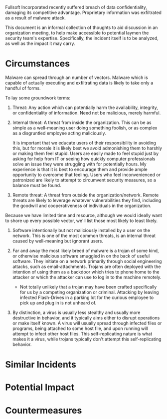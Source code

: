 Fullsoft Incorporated recently suffered breach of data confidentiality,
damaging its competitive advantage. Proprietary information was
exfiltrated as a result of malware attack.

This document is an informal collection of thoughts to aid discussion in
an organization meeting, to help make accessible to potential laymen the
security team's expertise. Specifically, the incident itself is to be
analyzed, as well as the impact it may carry.

Circumstances
=============
Malware can spread through an number of vectors. Malware which is
capable of actually executing and exfiltrating data is likely to take
only a handful of forms.

To lay some groundwork terms:
1. Threat: Any action which can potentially harm the availability,
   integrity, or confidentiality of information. Need not be malicious,
merely harmful.

2. Internal threat: A threat from inside the organization. This can be
   as simple as a well-meaning user doing something foolish, or as
complex as a disgruntled employee acting maliciously.

   It is important that we educate users of their responsibility in
avoiding this, but for morale it is likely best we avoid admonishing
them to harshly or making them feel stupid. Users are easily made to
feel stupid just by asking for help from IT or seeing how quickly
computer professionals solve an issue they were struggling with for
potentially hours. My experience is that it is best to encourage them
and provide ample opportunity to overcome that feeling. Users who feel
inconvenienced or patronized are likely to attempt to circumvent
security measures, so a balance must be found.

3. Remote threat: A threat from outside the organization/network. Remote
   threats are likely to leverage whatever vulnerabilities they find,
including the goodwill and cooperativeness of individuals in the
organization.

Because we have limited time and resource, although we would ideally
want to shore up every possible vector, we'll list those most likely to
least likely.

1. Software intentionally but not maliciously installed by a user on the
   network. This is one of the most common threats, is an internal
threat caused by well-meaning but ignorant users.

 1. Far and away the most likely breed of malware is a trojan of some
    kind, or otherwise malicious software smuggled in on the back of
useful software. They initiate on a network primarily through social
engineering attacks, such as email-attachments. Trojans are often
deployed with the intention of using them as a backdoor which tries to
phone home to the attacker or which the attacker can use to log in to
the machine remotely.  

	- Not totally unlikely that a trojan may have been crafted
	  specifically for us by a competing organization or criminal.
Attacking by leaving infected Flash-Drives in a parking lot for the
curious employee to pick up and plug in is not unheard of.

 2. By distinction, a virus is usually less stealthy and usually more
    destructive in behavior, and it typically aims either to disrupt
operations or make itself known. A virus will usually spread through
infected files or programs, being attached to some host file, and upon
running will attempt to infect other host files. This self-replicating
nature is what makes it a virus, while trojans typically don't attempt
this self-replicating behavior.

Similar Incidents
=================

Potential Impact
================

Countermeasures
===============
